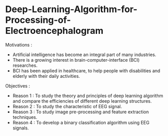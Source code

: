 # Deep-Learning-Algorithm-for-Processing-of-Electroencephalogram
Motivations :
- Artificial intelligence has become an integral part of many industries.
- There is a growing interest in brain-computer-interface (BCI) researches.
- BCI has been applied in healthcare, to help people with disabilities and elderly with their daily activities.

Objectives :
- Reason 1 : To study the theory and principles of deep learning algorithm and compare the efficiencies of different deep learning structures.
- Reason 2 : To study the characteristic of EEG signal.
- Reason 3 : To study image pre-processing and feature extraction techniques.
- Reason 4 : To develop a binary classification algorithm using EEG signals.
